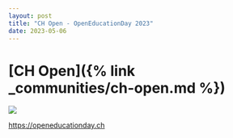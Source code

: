 ```yaml
---
layout: post
title: "CH Open - OpenEducationDay 2023"
date: 2023-05-06
---
```


# [CH Open]({% link _communities/ch-open.md %})

![](https://www.ch-open.ch/wp-content/uploads/2019/04/logo_chopen_web_big-1.png)

https://openeducationday.ch
